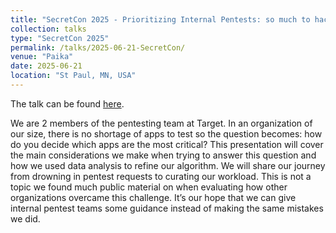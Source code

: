 ```yaml
---
title: "SecretCon 2025 - Prioritizing Internal Pentests: so much to hack, so little time"
collection: talks
type: "SecretCon 2025"
permalink: /talks/2025-06-21-SecretCon/
venue: "Paika"
date: 2025-06-21
location: "St Paul, MN, USA"
---
```


The talk can be found [here](https://www.secretcon.com/presentations/prioritizing-internal-pentests-so-much-to-hack-so-little-time).

We are 2 members of the pentesting team at Target. In an organization of our size, there is no shortage of apps to test so the question becomes: how do you decide which apps are the most critical? This presentation will cover the main considerations we make when trying to answer this question and how we used data analysis to refine our algorithm. We will share our journey from drowning in pentest requests to curating our workload. This is not a topic we found much public material on when evaluating how other organizations overcame this challenge. It’s our hope that we can give internal pentest teams some guidance instead of making the same mistakes we did.

